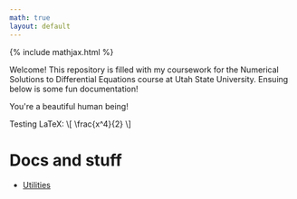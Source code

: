 ```yaml
---
math: true
layout: default
---
```


{% include mathjax.html %}

Welcome! This repository is filled with my coursework for the Numerical Solutions to Differential Equations course at Utah State University. Ensuing below is some fun documentation!

You're a beautiful human being!

Testing LaTeX:
\\[ \frac{x^4}{2} \\]

# Docs and stuff
* [Utilities](docs/utilities.md)
